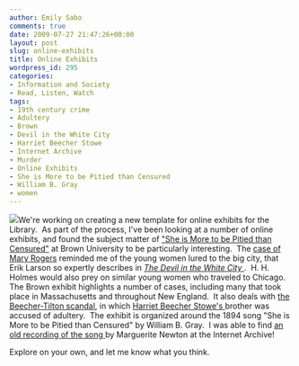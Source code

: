 ```yaml
---
author: Emily Sabo
comments: true
date: 2009-07-27 21:47:26+00:00
layout: post
slug: online-exhibits
title: Online Exhibits
wordpress_id: 295
categories:
- Information and Society
- Read, Listen, Watch
tags:
- 19th century crime
- Adultery
- Brown
- Devil in the White City
- Harriet Beecher Stowe
- Internet Archive
- Murder
- Online Exhibits
- She is More to be Pitied than Censured
- William B. Gray
- women
---
```


![](https://contentcafe2.btol.com/ContentCafe/Jacket.aspx?UserID=iii1neuniv&Password=neuniv&Return=T&type=L&Value=019506237X%20(acid-free%20paper)&Options=Y)We're working on creating a new template for online exhibits for the Library.  As part of the process, I've been looking at a number of online exhibits, and found the subject matter of ["She is More to be Pitied than Censured"](http://www.brown.edu/Facilities/University_Library/exhibits/RLCexhibit/shes/she_is_morems.html) at Brown University to be particularly interesting.  The [case of Mary Rogers](http://nucat.lib.neu.edu/search~S13/?searchtype=X&searcharg=mary+rogers&searchscope=13&sortdropdown=-&SORT=DZ&extended=1&searchlimits=&searchorigarg=Xbeecher-tilton%26SORT%3DD) reminded me of the young women lured to the big city, that Erik Larson so expertly describes in [_The Devil in the White City_ ](http://www.lib.neu.edu/snippets/index.php?p=253).  H. H. Holmes would also prey on similar young women who traveled to Chicago.  The Brown exhibit highlights a number of cases, including many that took place in Massachusetts and throughout New England.  It also deals with [the Beecher-Tilton scandal](http://nucat.lib.neu.edu/search~S13/?searchtype=X&searcharg=beecher-tilton&searchscope=13&SORT=D&extended=1&SUBMIT=Search&searchlimits=&searchorigarg=abeecher-tilton), in which [Harriet Beecher Stowe's ](http://nucat.lib.neu.edu/search~S13?/astowe/astowe/1%2C88%2C165%2CE/2exact&FF=astowe+harriet+beecher+1811+1896&1%2C55%2C/indexsort=-)brother was accused of adultery.  The exhibit is organized around the 1894 song "She is More to be Pitied than Censured" by William B. Gray.  I was able to find [an old recording of the song ](http://www.archive.org/details/MargueriteNewton)by Marguerite Newton at the Internet Archive!

Explore on your own, and let me know what you think.
